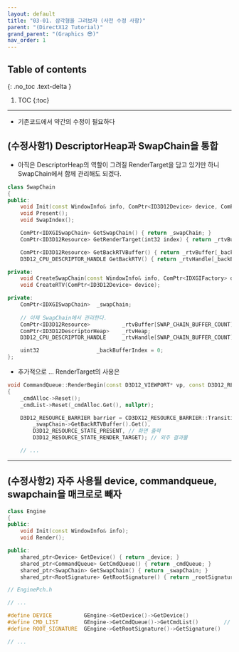 ```yaml
---
layout: default
title: "03-01. 삼각형을 그려보자 (사전 수정 사항)"
parent: "(DirectX12 Tutorial)"
grand_parent: "(Graphics 😎)"
nav_order: 1
---
```


## Table of contents
{: .no_toc .text-delta }

1. TOC
{:toc}

---

* 기존코드에서 약간의 수정이 필요하다

## (수정사항1) DescriptorHeap과 SwapChain을 통합

* 아직은 DescriptorHeap의 역할이 그려질 RenderTarget을 담고 있기만 하니 SwapChain에서 함께 관리해도 되겠다.

```cpp
class SwapChain
{
public:
	void Init(const WindowInfo& info, ComPtr<ID3D12Device> device, ComPtr<IDXGIFactory> dxgi, ComPtr<ID3D12CommandQueue> cmdQueue);
	void Present();
	void SwapIndex();

	ComPtr<IDXGISwapChain> GetSwapChain() { return _swapChain; }
	ComPtr<ID3D12Resource> GetRenderTarget(int32 index) { return _rtvBuffer[index]; }

	ComPtr<ID3D12Resource> GetBackRTVBuffer() { return _rtvBuffer[_backBufferIndex]; }
	D3D12_CPU_DESCRIPTOR_HANDLE GetBackRTV() { return _rtvHandle[_backBufferIndex]; }

private:
	void CreateSwapChain(const WindowInfo& info, ComPtr<IDXGIFactory> dxgi, ComPtr<ID3D12CommandQueue> cmdQueue);
	void CreateRTV(ComPtr<ID3D12Device> device);

private:
	ComPtr<IDXGISwapChain>	_swapChain;
	
    // 이제 SwapChain에서 관리한다.
	ComPtr<ID3D12Resource>			_rtvBuffer[SWAP_CHAIN_BUFFER_COUNT];
	ComPtr<ID3D12DescriptorHeap>	_rtvHeap;
	D3D12_CPU_DESCRIPTOR_HANDLE		_rtvHandle[SWAP_CHAIN_BUFFER_COUNT];

	uint32					_backBufferIndex = 0;
};

```

* 추가적으로 ... RenderTarget의 사용은

```cpp
void CommandQueue::RenderBegin(const D3D12_VIEWPORT* vp, const D3D12_RECT* rect)
{
	_cmdAlloc->Reset();
	_cmdList->Reset(_cmdAlloc.Get(), nullptr);

	D3D12_RESOURCE_BARRIER barrier = CD3DX12_RESOURCE_BARRIER::Transition(
		_swapChain->GetBackRTVBuffer().Get(),
		D3D12_RESOURCE_STATE_PRESENT, // 화면 출력
		D3D12_RESOURCE_STATE_RENDER_TARGET); // 외주 결과물

    // ...
```

---

## (수정사항2) 자주 사용될 device, commandqueue, swapchain을 매크로로 빼자

```cpp
class Engine
{
public:
    void Init(const WindowInfo& info);
    void Render();

public:
    shared_ptr<Device> GetDevice() { return _device; }
    shared_ptr<CommandQueue> GetCmdQueue() { return _cmdQueue; }
    shared_ptr<SwapChain> GetSwapChain() { return _swapChain; }
    shared_ptr<RootSignature> GetRootSignature() { return _rootSignature; }
```

```cpp
// EnginePch.h

// ...

#define DEVICE          GEngine->GetDevice()->GetDevice()
#define CMD_LIST        GEngine->GetCmdQueue()->GetCmdList()        // Command List도 자주사용되기에 별도로 뺌.
#define ROOT_SIGNATURE  GEngine->GetRootSignature()->GetSignature()

// ...
```
